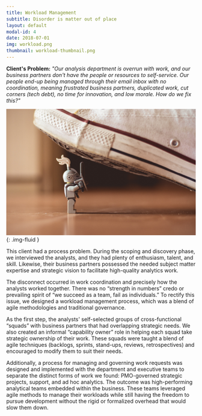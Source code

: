 ```yaml
---
title: Workload Management
subtitle: Disorder is matter out of place
layout: default
modal-id: 4
date: 2018-07-01
img: workload.png
thumbnail: workload-thumbnail.png
---
```


[alt]: 'lego-knight-fights-chuck-taylor'
[image]: img/case_studies/workload.png

**Client's Problem:** _"Our analysis department is overrun with
work, and our business partners don't have the people or resources to
self-service. Our people end-up being managed through their email
inbox with no coordination, meaning frustrated business partners,
duplicated work, cut corners (tech debt), no time for innovation, and
low morale. How do we fix this?"_

![alt][image]{: .img-fluid }

This client had a process problem. During the scoping and discovery phase, we interviewed the analysts, and they had plenty of enthusiasm, talent, and skill. Likewise, their business partners possessed the needed subject matter expertise and strategic vision to facilitate high-quality analytics work.

The disconnect occurred in work coordination and precisely how the analysts worked together. There was no “strength in numbers” credo or prevailing spirit of “we succeed as a team, fail as individuals.” To rectify this issue, we designed a workload management process, which was a blend of agile methodologies and traditional governance.

As the first step, the analysts' self-selected groups of cross-functional “squads” with business partners that had overlapping strategic needs. We also created an informal “capability owner” role in helping each squad take strategic ownership of their work. These squads were taught a blend of agile techniques (backlogs, sprints, stand-ups, reviews, retrospectives) and encouraged to modify them to suit their needs.

Additionally, a process for managing and governing work requests was designed and implemented with the department and executive teams to separate the distinct forms of work we found: PMO-governed strategic projects, support, and ad hoc analytics. The outcome was high-performing analytical teams embedded within the business. These teams leveraged agile methods to manage their workloads while still having the freedom to pursue development without the rigid or formalized overhead that would slow them down.
